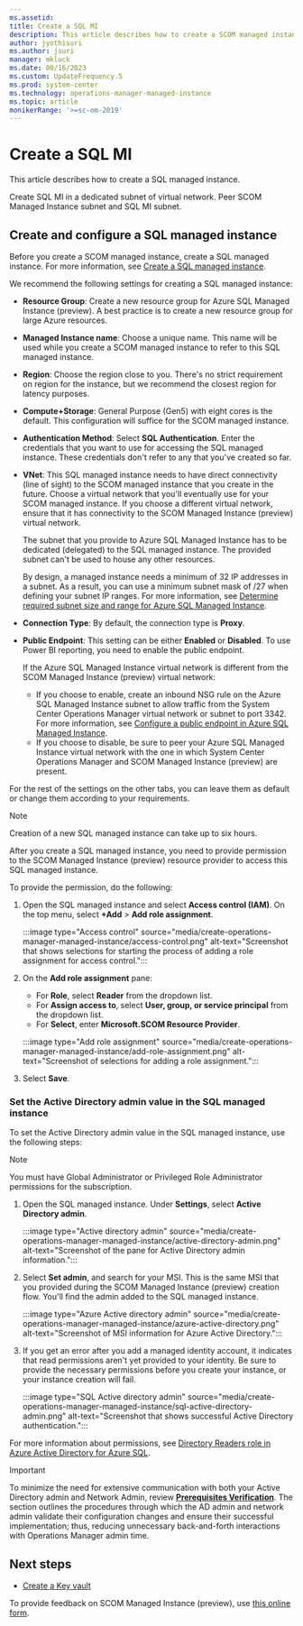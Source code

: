 ```yaml
---
ms.assetid: 
title: Create a SQL MI
description: This article describes how to create a SCOM managed instance to monitor workloads by using System Center Operations Manager functionality on Azure.
author: jyothisuri
ms.author: jsuri
manager: mkluck
ms.date: 08/16/2023
ms.custom: UpdateFrequency.5
ms.prod: system-center
ms.technology: operations-manager-managed-instance
ms.topic: article
monikerRange: '>=sc-om-2019'
---
```


# Create a SQL MI

This article describes how to create a SQL managed instance.

Create SQL MI in a dedicated subnet of virtual network. Peer SCOM Managed Instance subnet and SQL MI subnet.    

## Create and configure a SQL managed instance

Before you create a SCOM managed instance, create a SQL managed instance. For more information, see [Create a SQL managed instance](/azure/azure-sql/managed-instance/instance-create-quickstart?view=azuresql&preserve-view=true).

We recommend the following settings for creating a SQL managed instance:

- **Resource Group**: Create a new resource group for Azure SQL Managed Instance (preview). A best practice is to create a new resource group for large Azure resources.
- **Managed Instance name**: Choose a unique name. This name will be used while you create a SCOM managed instance to refer to this SQL managed instance.
- **Region**: Choose the region close to you. There's no strict requirement on region for the instance, but we recommend the closest region for latency purposes.
- **Compute+Storage**: General Purpose (Gen5) with eight cores is the default. This configuration will suffice for the SCOM managed instance.
- **Authentication Method**: Select **SQL Authentication**. Enter the credentials that you want to use for accessing the SQL managed instance. These credentials don't refer to any that you've created so far.
- **VNet**: This SQL managed instance needs to have direct connectivity (line of sight) to the SCOM managed instance that you create in the future. Choose a virtual network that you'll eventually use for your SCOM managed instance. If you choose a different virtual network, ensure that it has connectivity to the SCOM Managed Instance (preview) virtual network.

   The subnet that you provide to Azure SQL Managed Instance has to be dedicated (delegated) to the SQL managed instance. The provided subnet can't be used to house any other resources.

   By design, a managed instance needs a minimum of 32 IP addresses in a subnet. As a result, you can use a minimum subnet mask of /27 when defining your subnet IP ranges. For more information, see [Determine required subnet size and range for Azure SQL Managed Instance](/azure/azure-sql/managed-instance/vnet-subnet-determine-size?view=azuresql&preserve-view=true).
- **Connection Type**: By default, the connection type is **Proxy**.
- **Public Endpoint**: This setting can be either **Enabled** or **Disabled**. To use Power BI reporting, you need to enable the public endpoint.

  If the Azure SQL Managed Instance virtual network is different from the SCOM Managed Instance (preview) virtual network:

  - If you choose to enable, create an inbound NSG rule on the Azure SQL Managed Instance subnet to allow traffic from the System Center Operations Manager virtual network or subnet to port 3342. For more information, see [Configure a public endpoint in Azure SQL Managed Instance](/azure/azure-sql/managed-instance/public-endpoint-configure?view=azuresql&preserve-view=true).
  - If you choose to disable, be sure to peer your Azure SQL Managed Instance virtual network with the one in which System Center Operations Manager and SCOM Managed Instance (preview) are present.

For the rest of the settings on the other tabs, you can leave them as default or change them according to your requirements.

>[!Note]
> Creation of a new SQL managed instance can take up to six hours.

After you create a SQL managed instance, you need to provide permission to the SCOM Managed Instance (preview) resource provider to access this SQL managed instance.

To provide the permission, do the following:

1. Open the SQL managed instance and select **Access control (IAM)**. On the top menu, select **+Add** > **Add role assignment**.

   :::image type="Access control" source="media/create-operations-manager-managed-instance/access-control.png" alt-text="Screenshot that shows selections for starting the process of adding a role assignment for access control.":::
1. On the **Add role assignment** pane:
   - For **Role**, select **Reader** from the dropdown list.
   - For **Assign access to**, select **User, group, or service principal** from the dropdown list.
   - For **Select**, enter **Microsoft.SCOM Resource Provider**.

   :::image type="Add role assignment" source="media/create-operations-manager-managed-instance/add-role-assignment.png" alt-text="Screenshot of selections for adding a role assignment.":::
1. Select **Save**.

### Set the Active Directory admin value in the SQL managed instance

To set the Active Directory admin value in the SQL managed instance, use the following steps:

>[!Note]
>You must have Global Administrator or Privileged Role Administrator permissions for the subscription.

1. Open the SQL managed instance. Under **Settings**, select **Active Directory admin**.

   :::image type="Active directory admin" source="media/create-operations-manager-managed-instance/active-directory-admin.png" alt-text="Screenshot of the pane for Active Directory admin information.":::

2. Select **Set admin**, and search for your MSI. This is the same MSI that you provided during the SCOM Managed Instance (preview) creation flow. You'll find the admin added to the SQL managed instance.

   :::image type="Azure Active directory admin" source="media/create-operations-manager-managed-instance/azure-active-directory.png" alt-text="Screenshot of MSI information for Azure Active Directory.":::

3. If you get an error after you add a managed identity account, it indicates that read permissions aren't yet provided to your identity. Be sure to provide the necessary permissions before you create your instance, or your instance creation will fail.

   :::image type="SQL Active directory admin" source="media/create-operations-manager-managed-instance/sql-active-directory-admin.png" alt-text="Screenshot that shows successful Active Directory authentication.":::

For more information about permissions, see [Directory Readers role in Azure Active Directory for Azure SQL](/azure/azure-sql/database/authentication-aad-directory-readers-role?view=azuresql&preserve-view=true).

>[!Important]
>To minimize the need for extensive communication with both your Active Directory admin and Network Admin, review  [**Prerequisites Verification**](/system-center/scom/scom-mi-prerequisites-verification?view=sc-om-2022). The section outlines the procedures through which the AD admin and network admin validate their configuration changes and ensure their successful implementation; thus, reducing unnecessary back-and-forth interactions with Operations Manager admin time.

## Next steps

- [Create a Key vault ](create-key-vault.md)

To provide feedback on SCOM Managed Instance (preview), use [this online form](https://forms.office.com/pages/responsepage.aspx?id=v4j5cvGGr0GRqy180BHbR8_G7TnWWL9AgnUEG-odf9BUNkhBQ0s4NUIxVTY5UjBSUzhENUZVNlNVUS4u).
